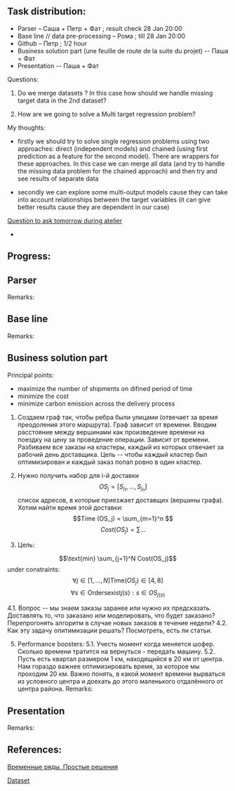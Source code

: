 ## Task distribution:

- Parser – Саша + Петр + Фат ; result check 28 Jan 20:00
- Base line // data pre-processing – Рома ; till 28 Jan 20:00
- Github – Петр ; 1/2 hour
- Business solution part (une feuille de route de la suite du projet) -- Паша + Фат
- Presentation -- Паша + Фат


Questions: 

1. Do we merge datasets ? In this case how should we handle missing target data in the 2nd dataset?

2. How are we going to solve a Multi target regression problem? 

My thoughts: 

- firstly we should try to solve single regression problems using two approaches: direct (independent models) and chained (using first prediction as a feature for the second model). There are wrappers for these approaches. In this case we can merge all data (and try to handle the missing data problem for the chained approach) and then try and see results of separate data

- secondly we can explore some multi-output models cause they can take into account relationships between the target variables (it can give better results cause they are dependent in our case)   


<ins>Question to ask tomorrow during atelier</ins>

-


## Progress:

## Parser



Remarks:
## Base line



Remarks:


## Business solution part

Principal points:

- maximize the number of shipments on difined period of time
- minimize the cost 
- minimize carbon emission across the delivery process

1. Создаем граф так, чтобы ребра были улицами (отвечает за время преодоления этого маршрута). Граф зависит от времени.  Вводим расстояние между вершинами как произведение времени на поездку на цену за проведение операции. Зависит от времени. Разбиваем все заказы на кластеры, каждый из которых отвечает за рабочий день доставщика. Цель -- чтобы каждый кластер был оптимизирован и каждый заказ попал ровно в один кластер. 
2. Нужно получить набор для i-й доставки $$OS_j = [S_{j_1}, \dots, S_{j_n}]$$ список адресов, в которые приезжает доставщих (вершины графа). Хотим найти время этой доставки:
$$Time (OS_j) = \sum_{m=1}^n $$
$$Cost (OS_j) = \sum \dots$$

3. Цель: 

$$\text{min} \sum_{j=1}^N Cost(OS_j)$$
under constraints:
$$\forall j\in[1,\dots, N] \text{Time} (OS_j) \in [4, 8] $$
$$\forall s \in \text{Orders} \text{exist} j(s): s \in OS_{j(s)} $$


4.1. Вопрос -- мы знаем заказы заранее или нужно их предсказать. Доставлять то, что заказано или моделировать, что будет заказано? Перепрогонять алгоритм в случае новых заказов в течение недели?
4.2. Как эту задачу опитимизации решать? Посмотреть, есть ли статьи. 

5. Performance boosters: 
5.1. Учесть момент когда меняется шофер. Сколько времени тратится на вернуться - передать машину. 
5.2. Пусть есть квартал размером 1 км, находящийся в 20 км от центра. Нам гораздо важнее оптимизировать время, за которое мы проходим 20 км. Важно понять, в какой момент времени вырваться из условного центра и доехать до этого маленького отдалённого от центра района. 
Remarks:
## Presentation



Remarks:

## References:

[Временные ряды. Простые решения](https://habr.com/ru/post/553658/)

[Dataset](https://opendata.paris.fr/explore/dataset/comptages-routiers-permanents/export/?disjunctive.libelle&disjunctive.etat_trafic&disjunctive.libelle_nd_amont&disjunctive.libelle_nd_aval&sort=t_1h)


